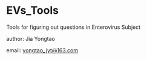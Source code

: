 # EVs_Tools
Tools for figuring out questions in Enterovirus Subject

author: Jia Yongtao

email:  yongtao_jyt@163.com

